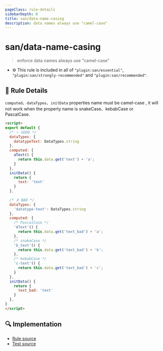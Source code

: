 ```yaml
---
pageClass: rule-details
sidebarDepth: 0
title: san/data-name-casing
description: data names always use "camel-case"
---
```

# san/data-name-casing
> enforce data names always use "camel-case"

- :gear: This rule is included in all of `"plugin:san/essential"`, `"plugin:san/strongly-recommended"` and `"plugin:san/recommended"`.

## :book: Rule Details

`computed`、`dataTypes`、`initData` properties name must be camel-case , it will not work when the property name is snakeCase、kebabCase or PascalCase.

<eslint-code-block :rules="{'san/data-name-casing': ['error']}">

```html
<script>
export default {
  /* ✓ GOOD */
  dataTypes: {
    datatypeText: DataTypes.string
  },
  computed: {
    aText() {
      return this.data.get('text') + 'a';
    }
  },
  initData() {
    return {
      text: 'text'
    }
  },
  
  /* ✗ BAD */
  dataTypes: {
    'datatype-text': DataTypes.string
  },
  computed: {
    /* PascalCase */
    'AText'() {
      return this.data.get('text_bad') + 'a';
    },
    /* snakeCase */
    'b_text'() {
      return this.data.get('text_bad') + 'b';
    },
    /* kebabCase */
    'c-text'() {
      return this.data.get('text_bad') + 'c';
    }
  },
  initData() {
    return {
      text_bad: 'text'
    }
  },
}
</script>
```

</eslint-code-block>

## :mag: Implementation

- [Rule source](https://github.com/ecomfe/eslint-plugin-san/blob/main/lib/rules/data-name-casing.js)
- [Test source](https://github.com/ecomfe/eslint-plugin-san/tree/main/__tests__/lib/rules/data-name-casing.test.js)

